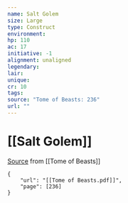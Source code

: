 ```yaml
---
name: Salt Golem
size: Large
type: Construct
environment: 
hp: 110
ac: 17
initiative: -1
alignment: unaligned
legendary: 
lair: 
unique: 
cr: 10
tags: 
source: "Tome of Beasts: 236"
url: ""
---
```

# [[Salt Golem]]

[Source](zotero://open-pdf/library/items/ULEQWHJM?page=236) from [[Tome of Beasts]]

```pdf
{
	"url": "[[Tome of Beasts.pdf]]",
	"page": [236]
}
```

